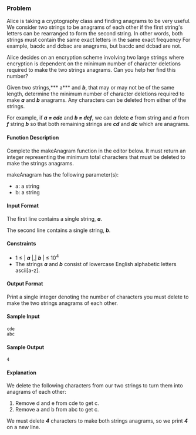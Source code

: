 ### Problem

Alice is taking a cryptography class and finding anagrams to be very useful. We consider two strings to be anagrams of each other if the first string's letters can be rearranged to form the second string. In other words, both strings must contain the same exact letters in the same exact frequency For example, bacdc and dcbac are anagrams, but bacdc and dcbad are not.

Alice decides on an encryption scheme involving two large strings where encryption is dependent on the minimum number of character deletions required to make the two strings anagrams. Can you help her find this number?

Given two strings,*** a*** and ***b***, that may or may not be of the same length, determine the minimum number of character deletions required to make ***a*** and ***b*** anagrams. Any characters can be deleted from either of the strings.

For example, if ***a = cde*** and ***b = dcf***, we can delete ***e*** from string and ***a*** from ***f*** string ***b*** so that both remaining strings are ***cd*** and ***dc*** which are anagrams.

#### **Function Description**

Complete the makeAnagram function in the editor below. It must return an integer representing the minimum total characters that must be deleted to make the strings anagrams.

makeAnagram has the following parameter(s):

- a: a string
- b: a string

#### Input Format

The first line contains a single string, ***a***.

The second line contains a single string, ***b***.

#### Constraints

- 1 &le; | ***a*** |,| ***b*** | &le; 10<sup>4</sup>
- The strings ***a*** and ***b*** consist of lowercase English alphabetic letters ascii[a-z].

#### Output Format

Print a single integer denoting the number of characters you must delete to make the two strings anagrams of each other.

#### Sample Input
```
cde
abc
```
#### Sample Output
```
4
```

#### Explanation

We delete the following characters from our two strings to turn them into anagrams of each other:

1. Remove d and e from cde to get c.
1. Remove a and b from abc to get c.

We must delete ***4*** characters to make both strings anagrams, so we print ***4*** on a new line.
